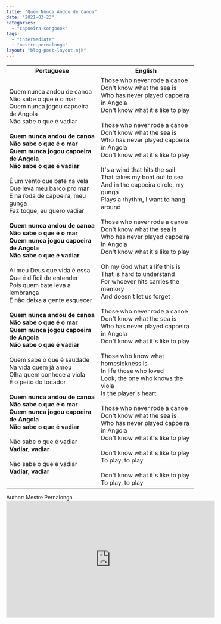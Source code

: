 ```yaml
---
title: "Quem Nunca Andou de Canoa"
date: "2021-03-23"
categories: 
  - "capoeira-songbook"
tags: 
  - "intermediate"
  - "mestre-pernalonga"
layout: "blog-post-layout.njk"
---
```


<table class="capoeira-table">
    <tr class="header-row">
        <th>Portuguese</th>
        <th>English</th>
    </tr>
    <tr>
        <td>
            Quem nunca andou de canoa<br>
            Não sabe o que é o mar<br>
            Quem nunca jogou capoeira de Angola<br>
            Não sabe o que é vadiar<br>
            <br>
            <strong>Quem nunca andou de canoa<br>
            Não sabe o que é o mar<br>
            Quem nunca jogou capoeira de Angola<br>
            Não sabe o que é vadiar</strong><br>
            <br>
            É um vento que bate na vela<br>
            Que leva meu barco pro mar<br>
            E na roda de capoeira, meu gunga<br>
            Faz toque, eu quero vadiar<br>
            <br>
            <strong>Quem nunca andou de canoa<br>
            Não sabe o que é o mar<br>
            Quem nunca jogou capoeira de Angola<br>
            Não sabe o que é vadiar</strong><br>
            <br>
            Ai meu Deus que vida é essa<br>
            Que é difícil de entender<br>
            Pois quem bate leva a lembrança<br>
            E não deixa a gente esquecer<br>
            <br>
            <strong>Quem nunca andou de canoa<br>
            Não sabe o que é o mar<br>
            Quem nunca jogou capoeira de Angola<br>
            Não sabe o que é vadiar</strong><br>
            <br>
            Quem sabe o que é saudade<br>
            Na vida quem já amou<br>
            Olha quem conhece a viola<br>
            É o peito do tocador<br>
            <br>
            <strong>Quem nunca andou de canoa<br>
            Não sabe o que é o mar<br>
            Quem nunca jogou capoeira de Angola<br>
            Não sabe o que é vadiar</strong><br>
            <br>
            Não sabe o que é vadiar<br>
            <strong>Vadiar, vadiar</strong><br>
            <br>
            Não sabe o que é vadiar<br>
            <strong>Vadiar, vadiar</strong>
        </td>
        <td>
            Those who never rode a canoe<br>
            Don't know what the sea is<br>
            Who has never played capoeira in Angola<br>
            Don't know what it's like to play<br>
            <br>
            Those who never rode a canoe<br>
            Don't know what the sea is<br>
            Who has never played capoeira in Angola<br>
            Don't know what it's like to play<br>
            <br>
            It's a wind that hits the sail<br>
            That takes my boat out to sea<br>
            And in the capoeira circle, my gunga<br>
            Plays a rhythm, I want to hang around<br>
            <br>
            Those who never rode a canoe<br>
            Don't know what the sea is<br>
            Who has never played capoeira in Angola<br>
            Don't know what it's like to play<br>
            <br>
            Oh my God what a life this is<br>
            That is hard to understand<br>
            For whoever hits carries the memory<br>
            And doesn't let us forget<br>
            <br>
            Those who never rode a canoe<br>
            Don't know what the sea is<br>
            Who has never played capoeira in Angola<br>
            Don't know what it's like to play<br>
            <br>
            Those who know what homesickness is<br>
            In life those who loved<br>
            Look, the one who knows the viola<br>
            Is the player's heart<br>
            <br>
            Those who never rode a canoe<br>
            Don't know what the sea is<br>
            Who has never played capoeira in Angola<br>
            Don't know what it's like to play<br>
            <br>
            Don't know what it's like to play<br>
            To play, to play<br>
            <br>
            Don't know what it's like to play<br>
            To play, to play
        </td>
    </tr>
</table>

<figcaption>
Author: Mestre Pernalonga
</figcaption>

<iframe width="560" height="315" src="https://www.youtube.com/embed/j2FGgs-FrwU" title="YouTube video player" frameborder="0" allow="accelerometer; autoplay; clipboard-write; encrypted-media; gyroscope; picture-in-picture" allowfullscreen></iframe>